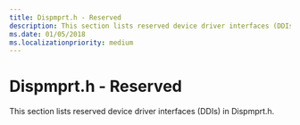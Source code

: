 ```yaml
---
title: Dispmprt.h - Reserved
description: This section lists reserved device driver interfaces (DDIs) in Dispmprt.h.
ms.date: 01/05/2018
ms.localizationpriority: medium
---
```


# <span id="display.dispmprt_h_-_reserved"></span>Dispmprt.h - Reserved


This section lists reserved device driver interfaces (DDIs) in Dispmprt.h.

 

 





